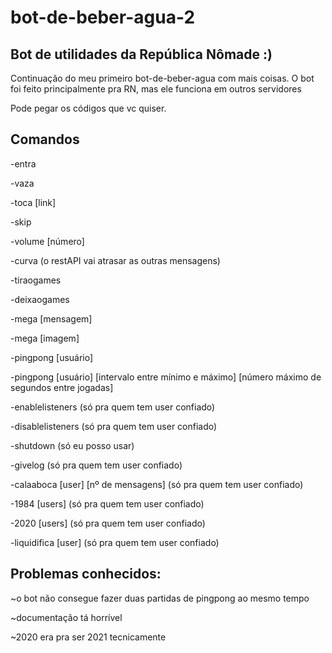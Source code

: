 # bot-de-beber-agua-2

## Bot de utilidades da República Nômade :)

Continuação do meu primeiro bot-de-beber-agua com mais coisas.
 O bot foi feito principalmente pra RN, mas ele funciona em outros servidores
 
 Pode pegar os códigos que vc quiser.

## Comandos

-entra

-vaza

-toca [link]

-skip

-volume [número]

-curva (o restAPI vai atrasar as outras mensagens)

-tiraogames

-deixaogames

-mega [mensagem]

-mega [imagem]

-pingpong [usuário]

-pingpong [usuário] [intervalo entre mínimo e máximo] [número máximo de segundos entre jogadas]

-enablelisteners (só pra quem tem user confiado)

-disablelisteners (só pra quem tem user confiado)

-shutdown (só eu posso usar)

-givelog (só pra quem tem user confiado)

-calaaboca [user] [nº de mensagens] (só pra quem tem user confiado)

-1984 [users] (só pra quem tem user confiado)

-2020 [users] (só pra quem tem user confiado)

-liquidifica [user] (só pra quem tem user confiado)

## Problemas conhecidos:

~o bot não consegue fazer duas partidas de pingpong ao mesmo tempo 

~documentação tá horrível

~2020 era pra ser 2021 tecnicamente
